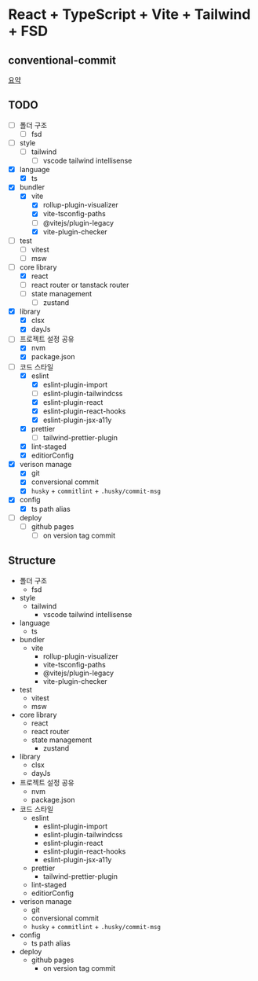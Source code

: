 # React + TypeScript + Vite + Tailwind + FSD

## conventional-commit

[요약](./docs/conventional-commit.md)

## TODO

- [ ] 폴더 구조
  - [ ] fsd
- [ ] style
  - [ ] tailwind
    - [ ] vscode tailwind intellisense
- [x] language
  - [x] ts
- [x] bundler
  - [x] vite
    - [x] rollup-plugin-visualizer
    - [x] vite-tsconfig-paths
    - [ ] @vitejs/plugin-legacy
    - [x] vite-plugin-checker
- [ ] test
  - [ ] vitest
  - [ ] msw
- [ ] core library
  - [x] react
  - [ ] react router or tanstack router
  - [ ] state management
    - [ ] zustand
- [x] library
  - [x] clsx
  - [x] dayJs
- [ ] 프로젝트 설정 공유
  - [x] nvm
  - [x] package.json
- [ ] 코드 스타일
  - [x] eslint
    - [x] eslint-plugin-import
    - [ ] eslint-plugin-tailwindcss
    - [x] eslint-plugin-react
    - [x] eslint-plugin-react-hooks
    - [x] eslint-plugin-jsx-a11y
  - [x] prettier
    - [ ] tailwind-prettier-plugin
  - [x] lint-staged
  - [x] editiorConfig
- [x] verison manage
  - [x] git
  - [x] conversional commit
  - [x] `husky` + `commitlint` + `.husky/commit-msg`
- [x] config
  - [x] ts path alias
- [ ] deploy
  - [ ] github pages
    - [ ] on version tag commit

## Structure

- 폴더 구조
  - fsd
- style
  - tailwind
    - vscode tailwind intellisense
- language
  - ts
- bundler
  - vite
    - rollup-plugin-visualizer
    - vite-tsconfig-paths
    - @vitejs/plugin-legacy
    - vite-plugin-checker
- test
  - vitest
  - msw
- core library
  - react
  - react router
  - state management
    - zustand
- library
  - clsx
  - dayJs
- 프로젝트 설정 공유
  - nvm
  - package.json
- 코드 스타일
  - eslint
    - eslint-plugin-import
    - eslint-plugin-tailwindcss
    - eslint-plugin-react
    - eslint-plugin-react-hooks
    - eslint-plugin-jsx-a11y
  - prettier
    - tailwind-prettier-plugin
  - lint-staged
  - editiorConfig
- verison manage
  - git
  - conversional commit
  - `husky` + `commitlint` + `.husky/commit-msg`
- config
  - ts path alias
- deploy
  - github pages
    - on version tag commit
